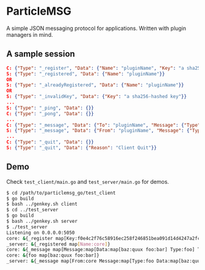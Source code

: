 # ParticleMSG

A simple JSON messaging protocol for applications.
Written with plugin managers in mind.

## A sample session

```json
C: {"Type": "_register", "Data": {"Name": "pluginName", "Key": "a sha256-hashed key"}}
S: {"Type": "_registered", "Data": {"Name": "pluginName"}}
OR
S: {"Type": "_alreadyRegistered", "Data": {"Name": "pluginName"}}
OR
S: {"Type": "_invalidKey", "Data": {"Key": "a sha256-hashed key"}}
...
S: {"Type": "_ping", "Data": {}}
C: {"Type": "_pong", "Data": {}}
...
C: {"Type": "_message", "Data": {"To": "pluginName", "Message": {"Type": "aMessage", "Data": {"Some": "data"}}}}
S: {"Type": "_message", "Data": {"From": "pluginName", "Message": {"Type": "aMessage", "Data": {"Some": "data"}}}}
...
C: {"Type": "_quit", "Data": {}}
S: {"Type": "_quit", "Data": {"Reason": "Client Quit"}}
```

## Demo

Check `test_client/main.go` and `test_server/main.go` for demos.

```bash
$ cd /path/to/particlemsg_go/test_client
$ go build
$ bash ../genkey.sh client
$ cd ../test_server
$ go build
$ bash ../genkey.sh server
$ ./test_server
Listening on 0.0.0.0:5050
core: &{_register map[Key:f0e4c2f76c58916ec258f246851bea091d14d4247a2fc3e18694461b1816e13b Name:core]}
_server: &{_registered map[Name:core]}
core: &{_message map[Message:map[Data:map[baz:quux foo:bar] Type:foo] To:core]}
core: &{foo map[baz:quux foo:bar]}
_server: &{_message map[From:core Message:map[Type:foo Data:map[baz:quux foo:bar]]]}
```